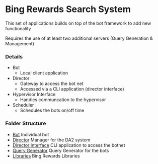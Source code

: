 # Bing Rewards Search System
This set of applications builds on top of the bot framework to add new functionality
<p> Requires the use of at least two additional servers (Query Generation & Management)

### Details

* Bot
    * Local client application
* Director
    * Gateway to access the bot net
    * Accessed via a CLI application (director interface)
* Hypervisor Interface
    * Handles communcation to the hypervisor
* Scheduler
    * Schedules the bots on/off time

### Folder Structure

- [Bot](bot/) Individual bot
- [Director](director/) Manager for the DA2 system
- [Director Interface](director_interface/) CLI application to access the botnet
- [Query Generator](querygen/) Query Generator for the bots
- [Libraries](bwlib/) Bing Rewards Libraries